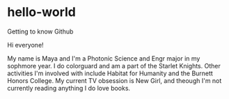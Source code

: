 # hello-world
Getting to know Github

Hi everyone!

My name is Maya and I'm a Photonic Science and Engr major in my sophmore year. I do colorguard and am a part of the Starlet Knights. Other activities I'm involved with include Habitat for Humanity and the Burnett Honors College. My current TV obsession is New Girl, and theough I'm not currently reading anything I do love books.
